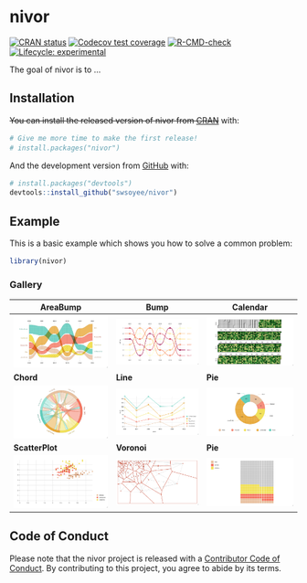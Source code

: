 
<!-- README.md is generated from README.Rmd. Please edit that file -->

# nivor

<!-- badges: start -->

[![CRAN
status](https://www.r-pkg.org/badges/version/nivor)](https://CRAN.R-project.org/package=nivor)
[![Codecov test
coverage](https://codecov.io/gh/swsoyee/nivor/branch/main/graph/badge.svg)](https://codecov.io/gh/swsoyee/nivor?branch=main)
[![R-CMD-check](https://github.com/swsoyee/nivor/workflows/R-CMD-check/badge.svg)](https://github.com/swsoyee/nivor/actions)
[![Lifecycle:
experimental](https://img.shields.io/badge/lifecycle-experimental-orange.svg)](https://www.tidyverse.org/lifecycle/#experimental)
<!-- badges: end -->

The goal of nivor is to …

## Installation

~~You can install the released version of nivor from
[CRAN](https://CRAN.R-project.org)~~ with:

``` r
# Give me more time to make the first release!
# install.packages("nivor")
```

And the development version from
[GitHub](https://github.com/swsoyee/nivor) with:

``` r
# install.packages("devtools")
devtools::install_github("swsoyee/nivor")
```

## Example

This is a basic example which shows you how to solve a common problem:

``` r
library(nivor)
```

### Gallery

| AreaBump                                | Bump                                | Calendar                                       |
| --------------------------------------- | ----------------------------------- | ---------------------------------------------- |
| ![AreaBump](man/figures/AreaBump.png)   | ![Bump](man/figures/Bump.png)       | ![Calendar](man/figures/Calendar_Multiple.png) |
| **Chord**                               | **Line**                            | **Pie**                                        |
| ![Chord](man/figures/Chord.png)         | ![Line](man/figures/Line.png)       | ![Pie](man/figures/Pie.png)                    |
| **ScatterPlot**                         | **Voronoi**                         | **Pie**                                        |
| ![ScatterPlot](man/figures/Scatter.png) | ![Voronoi](man/figures/Voronoi.png) | ![Waffle](man/figures/Waffle.png)              |

## Code of Conduct

Please note that the nivor project is released with a [Contributor Code
of
Conduct](https://contributor-covenant.org/version/2/0/CODE_OF_CONDUCT.html).
By contributing to this project, you agree to abide by its terms.
